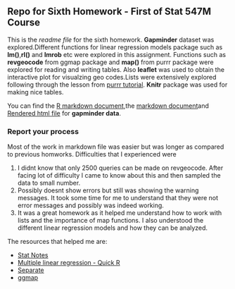 ## Repo for Sixth Homework - First of Stat 547M Course 

This is the *readme file* for the sixth homework. 
**Gapminder** dataset was explored.Different functions for linear regression models package such as **lm()**,**rl()** and **lmrob** etc were explored in this assignment. 
Functions such as **revgeocode** from ggmap package and **map()** from purrr package were explored for reading and writing tables. Also **leaflet** was used to obtain the interactive plot for visualzing geo codes.Lists were extensively explored following through the lesson from [purrr tutorial](https://jennybc.github.io/purrr-tutorial/index.html).
**Knitr** package was used for making nice tables.

You can find the [R markdown document](https://github.com/abishekarun/STAT545-hw-rajendran-arun/blob/master/hw06/hw06.Rmd),the [markdown document](https://github.com/abishekarun/STAT545-hw-rajendran-arun/blob/master/hw06/hw06.md)and 
[Rendered html file](http://htmlpreview.github.io/?https://github.com/abishekarun/STAT545-hw-rajendran-arun/blob/master/hw06/hw06.html)
for __gapminder data__.

### Report your process

Most of the work in markdown file was easier but was longer as compared to previous homworks. Difficulties that I experienced were
1. I didnt know that only 2500 queries can be made on revgeocode. After facing lot of difficulty I came to know about this and then sampled the data to small number.
2. Possibly doesnt show errors but still was showing the warning messages. It took some time for me to understand that they were not error messages and possibly was indeed working. 
3. It was a great homework as it helped me understand how to work with lists and the importance of map functions. I also understood the different linear regression models and how they can be analyzed.

The resources that helped me are:

+ [Stat Notes](http://stat545.com/block012_function-regress-lifeexp-on-year.html)
+ [Multiple linear regression - Quick R](https://www.statmethods.net/stats/regression.html)
+ [Separate](http://tidyr.tidyverse.org/reference/separate.html)
+ [ggmap](https://cran.r-project.org/web/packages/ggmap/ggmap.pdf)